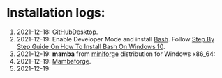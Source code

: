 # Installation logs:
1. 2021-12-18: [GitHubDesktop](https://desktop.github.com/).
2. 2021-12-19: Enable Developer Mode and install [Bash](https://www.gnu.org/software/bash/). Follow [Step By Step Guide On How To Install Bash On Windows 10](https://hackernoon.com/how-to-install-bash-on-windows-10-lqb73yj3).
3. 2021-12-19: **mamba** from [miniforge](https://github.com/conda-forge/miniforge#mambaforge) distribution for Windows x86_64:
4. 2021-12-19: [Mambaforge](https://github.com/conda-forge/miniforge/releases/latest/download/Mambaforge-Windows-x86_64.exe).
3. 2021-12-19: 

